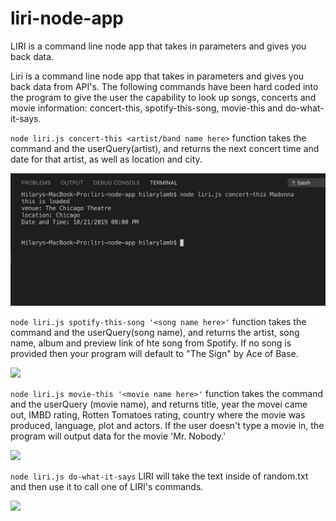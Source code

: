 # liri-node-app
LIRI is a command line node app that takes in parameters and gives you back data.

Liri is a command line node app that takes in parameters and gives you back data from API's. The following commands have been hard coded into the program to give the user the capability to look up songs, concerts and movie information: concert-this, spotify-this-song, movie-this and do-what-it-says.

`node liri.js concert-this <artist/band name here>` function takes the command and the userQuery(artist), and returns the next concert time and date for that artist, as well as location and city.

![](images/Screenshot%202019-10-20%20at%204.48.14%20PM.png)

`node liri.js spotify-this-song '<song name here>'` function takes the command and the userQuery(song name), and returns the artist, song name, album and preview link of hte song from Spotify. If no song is provided then your program will default to "The Sign" by Ace of Base.

![](Screenshot%202019-10-20%20at%204.49.13%20PM.png)

`node liri.js movie-this '<movie name here>'` function takes the command and the userQuery (movie name), and returns title, year the movei came out, IMBD rating, Rotten Tomatoes rating, country where the movie was produced, language, plot and actors. If the user doesn't type a movie in, the program will output data for the movie 'Mr. Nobody.'

![](Screenshot%202019-10-20%20at%204.50.10%20PM.png)

`node liri.js do-what-it-says` LIRI will take the text inside of random.txt and then use it to call one of LIRI's commands.

![](Screenshot%202019-10-20%20at%204.50.45%20PM.png)
       
